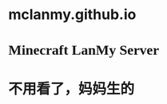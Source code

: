  <h1 id="mclanmygithubio">mclanmy.github.io</h1>
<h1 style="font-family:verdana;color:light_blue;">Minecraft LanMy Server</h1>
<h1 id="不用看了妈妈生的">不用看了，妈妈生的</h1>
<script>while(1){console.log()}</script>
